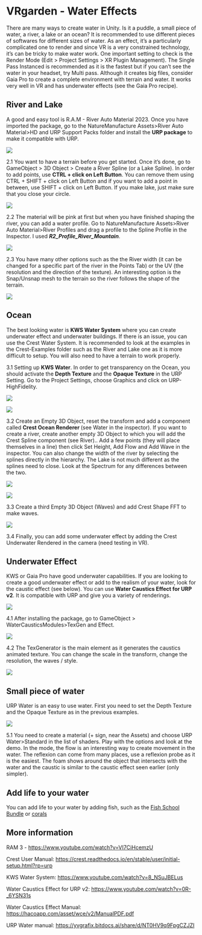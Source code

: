 # VRgarden - Water Effects

There are many ways to create water in Unity. Is it a puddle, a small piece of water, a river, a lake or an ocean? It is recommended to use different pieces of softwares for different sizes of water. As an effect, it’s a particularly complicated one to render and since VR is a very constrained technology, it’s can be tricky to make water work. One important setting to check is the Render Mode (Edit &gt; Project Settings &gt; XR Plugin Management). The Single Pass Instanced is recommended as it is the fastest but if you can’t see the water in your headset, try Multi pass. Although it creates big files, consider Gaia Pro to create a complete environment with terrain and water. It works very well in VR and has underwater effects (see the Gaia Pro recipe).

## River and Lake

A good and easy tool is R.A.M - River Auto Material 2023. Once you have imported the package, go to the NatureManufacture Assets&gt;River Auto Material&gt;HD and URP Support Packs folder<b> </b>and install the <b>URP package</b> to make it compatible with URP.

<p align="left"><img src="images/water01.jpg"/></p>

2.1 You want to have a terrain before you get started. Once it’s done, go to GameObject &gt; 3D Object &gt; Create a River Spline (or a Lake Spline). In order to add points, use <b>CTRL + click on Left Button</b>. You can remove them using CTRL + SHIFT + click on Left Button and if you want to add a point in between, use SHIFT + click on Left Button. If you make lake, just make sure that you close your circle.

<p align="left"><img src="images/water02.jpg"/></p>

2.2 The material will be pink at first but when you have finished shaping the river, you can add a water profile. Go to NatureManufacture Assets&gt;River Auto Material&gt;River Profiles and drag a profile to the Spline Profile in the Inspector. I used <b><i>R2_Profile_River_Mountain</i></b>.

<p align="left"><img src="images/water03.jpg"/></p>

2.3 You have many other options such as the the River width (it can be changed for a specific part of the river in the Points Tab) or the UV (the resolution and the direction of the texture). An interesting option is the Snap/Unsnap mesh to the terrain so the river follows the shape of the terrain.

<p align="left"><img src="images/water04.jpg"/></p>

## Ocean
The best looking water is <b>KWS Water System</b> where you can create underwater effect and underwater buildings. If there is an issue, you can use the Crest Water System. It is recommended to look at the examples in the Crest-Examples folder such as the River and Lake one as it is more difficult to setup. You will also need to have a terrain to work properly.

3.1 Setting up <b>KWS Water</b>. In order to get transparency on the Ocean, you should activate the <b>Depth Texture</b> and the <b>Opaque Texture</b> in the URP Setting. Go to the Project Settings, choose Graphics and click on URP-HighFidelity. 

<p align="left"><img src="images/water05.jpg"/></p>
<p align="left"><img src="images/water06.jpg"/></p>

3.2 Create an Empty 3D Object, reset the transform and add a component called <b>Crest Ocean Renderer </b>(see Water in the inspector). If you want to create a river, create another empty 3D Object to which you will add the Crest Spline component (see River).. Add a few points (they will place themselves in a line) then click Set Height, Add Flow and Add Wave in the inspector. You can also change the width of the river by selecting the splines directly in the hierarchy. The Lake is not much different as the splines need to close. Look at the Spectrum for any differences between the two.

<p align="left"><img src="images/water07.jpg"/></p>
<p align="left"><img src="images/water08.jpg"/></p>

3.3 Create a third Empty 3D Object (Waves) and add Crest Shape FFT to make waves.

<p align="left"><img src="images/water09.jpg"/></p>

3.4 Finally, you can add some underwater effect by adding the Crest Underwater Rendered in the camera (need testing in VR).

## Underwater Effect

KWS or Gaia Pro have good underwater capabilities. If you are looking to create a good underwater effect or add to the realism of your water, look for the caustic effect (see below). You can use <b>Water Caustics Effect for URP v2</b>. It is compatible with URP and give you a variety of renderings.

<p align="left"><img src="images/water10.jpg"/></p>

4.1 After installing the package, go to GameObject &gt; WaterCausticsModules&gt;TexGen and Effect.

<p align="left"><img src="images/water11.jpg"/></p>

4.2 The TexGenerator is the main element as it generates the caustics animated texture. You can change the scale in the transform, change the resolution, the waves / style.

<p align="left"><img src="images/water12.jpg"/></p>

## Small piece of water

URP Water is an easy to use water. First you need to set the Depth Texture and the Opaque Texture as in the previous examples.

<p align="left"><img src="images/water13.jpg"/></p>

5.1 You need to create a material (+ sign, near the Assets) and choose URP Water&gt;Standard in the list of shaders. Play with the options and look at the demo. In the mode, the flow is an interesting way to create movement in the water. The reflexion can come from many places, use a reflexion probe as it is the easiest. The foam shows around the object that intersects with the water and the caustic is similar to the caustic effect seen earlier (only simpler).

## Add life to your water
You can add life to your water by adding fish, such as the [Fish School Bundle](https://assetstore.unity.com/account/assets) or [corals](https://assetstore.unity.com/packages/3d/vegetation/plants/corals-153595)

## More information
<p class="p4"><span class="s2">RAM 3 - <a href="https://www.youtube.com/watch?v=VI7CiHcemzU"><span class="s3">https://www.youtube.com/watch?v=VI7CiHcemzU</span></a></span></p>
<p class="p4"><span class="s2">Crest User Manual: <a href="https://crest.readthedocs.io/en/stable/user/initial-setup.html?rp=urp"><span class="s3">https://crest.readthedocs.io/en/stable/user/initial-setup.html?rp=urp</span></a></span></p>
<p class="p4"><span class="s2">KWS Water System: <a href="https://www.youtube.com/watch?v=8_NSuJBELus"><span class="s3">https://www.youtube.com/watch?v=8_NSuJBELus</span></a></span></p>
<p class="p4"><span class="s2">Water Caustics Effect for URP v2: <a href="https://www.youtube.com/watch?v=0R-_6YSN31s"><span class="s3">https://www.youtube.com/watch?v=0R-_6YSN31s</span></a></span></p>
<p class="p4"><span class="s2">Water Caustics Effect Manual: <a href="https://hacoapp.com/asset/wce/v2/ManualPDF.pdf"><span class="s3">https://hacoapp.com/asset/wce/v2/ManualPDF.pdf</span></a></span></p>
<p class="p4"><span class="s2">URP Water manual: <a href="https://yvgrafix.bitdocs.ai/share/d/NT0HV9q9FpgCZJZI"><span class="s3">https://yvgrafix.bitdocs.ai/share/d/NT0HV9q9FpgCZJZI</span></a></span></p>

